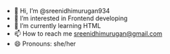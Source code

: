 - 👋 Hi, I’m @sreenidhimurugan934
- 👀 I’m interested in Frontend developing
- 🌱 I’m currently learning HTML
- 📫 How to reach me sreenidhimurugan@gmail.com
- 😄 Pronouns: she/her

<!---
sreenidhimurugan934/sreenidhimurugan934 is a ✨ special ✨ repository because its `README.md` (this file) appears on your GitHub profile.
You can click the Preview link to take a look at your changes.
--->
